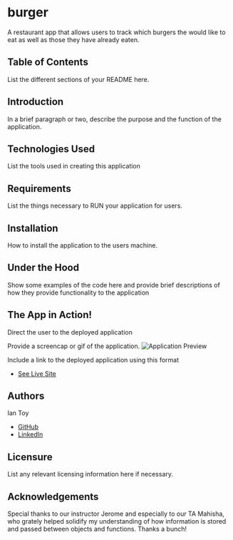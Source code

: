 # burger
A restaurant app that allows users to track which burgers the would like to eat as well as those they have already eaten.

## Table of Contents
List the different sections of your README here.

## Introduction
In a brief paragraph or two, describe the purpose and the function of the application.

## Technologies Used
List the tools used in creating this application 

## Requirements
List the things necessary to RUN your application for users.

## Installation
How to install the application to the users machine.

## Under the Hood
Show some examples of the code here and provide brief descriptions of how they provide functionality to the application

## The App in Action!
Direct the user to the deployed application

Provide a screencap or gif of the application.
![Application Preview](demo.gif)

Include a link to the deployed application using this format
* [See Live Site](deployed-link-goes-here) 

## Authors
Ian Toy
* [GitHub](https://github.com/ietoy)
* [LinkedIn](https://www.linkedin.com/in/ian-toy-265077196/)

## Licensure
List any relevant licensing information here if necessary.

## Acknowledgements
Special thanks to our instructor Jerome and especially to our TA Mahisha, who grately helped solidify my understanding of how information is stored and passed between objects and functions. Thanks a bunch!
